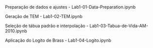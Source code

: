 Preparação de dados e ajustes - Lab1-01-Data-Preparation.ipynb

Geração de TEM - Lab1-02-TEM.ipynb

Seleção de tábua padrão e interpolação - Lab1-03-Tabua-de-Vida-AM-2010.ipynb

Aplicação do Logito de Brass - Lab1-04-Logito.ipynb
